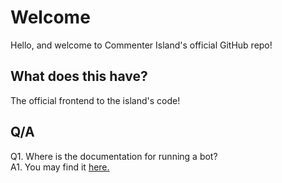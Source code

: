 # Welcome
Hello, and welcome to Commenter Island's official GitHub repo!
## What does this have?
The official frontend to the island's code!

## Q/A
Q1. Where is the documentation for running a bot?
<br>
A1. You may find it [here.](https://github.com/happysystems/commenterisland/documents/bot.md)

